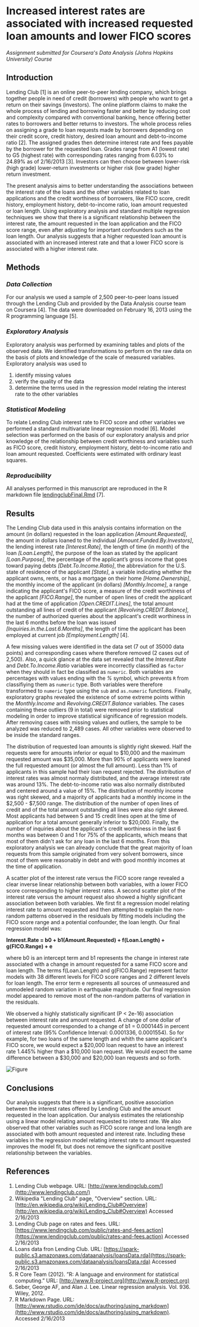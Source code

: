 # **Increased interest rates are associated with increased requested loan amounts and lower FICO scores**

*Assignment submitted for Coursera's Data Analysis (Johns Hopkins University) Course*

## **Introduction**

Lending Club [1] is an online peer-to-peer lending company, which brings together people in need of credit (borrowers) with people who want to get a return on their savings (investors). The online platform claims to make the whole process of lending and borrowing faster and better by reducing cost and complexity compared with conventional banking, hence offering better rates to borrowers and better returns to investors. The whole process relies on assigning a grade to loan requests made by borrowers depending on their credit score, credit history, desired loan amount and debt-to-income ratio [2]. The assigned grades then determine interest rate and fees payable by the borrower for the requested loan. Grades range from A1 (lowest rate) to G5 (highest rate) with corresponding rates ranging from 6.03% to 24.89% as of 2/16/2013 [3]. Investors can then choose between lower-risk (high grade) lower-return investments or higher risk (low grade) higher return investment.

The present analysis aims to better understanding the associations between the interest rate of the loans and the other variables related to loan applications and the credit worthiness of borrowers, like FICO score, credit history, employment history, debt-to-income ratio, loan amount requested or loan length. Using exploratory analysis and standard multiple regression techniques we show that there is a significant relationship between the interest rate, the amount requested in the loan application and the FICO score range, even after adjusting for important confounders such as the loan length. Our analysis suggests that a higher requested loan amount is associated with an increased interest rate and that a lower FICO score is associated with a higher interest rate.       


## **Methods**

### *Data Collection*

For our analysis we used a sample of 2,500 peer-to-peer loans issued through the Lending Club and provided by the Data Analysis course team on Coursera [4]. The data were downloaded on February 16, 2013 using the R programming language [5].

### *Exploratory Analysis*

Exploratory analysis was performed by examining tables and plots of the observed data. We identified transformations to perform on the raw data on the basis of plots and knowledge of the scale of measured variables. Exploratory analysis was used to

1. identify missing values
2. verify the quality of the data
3. determine the terms used in the regression model relating the interest rate to the other variables

### *Statistical Modeling*

To relate Lending Club interest rate to FICO score and other variables we performed a standard multivariate linear regression model [6]. Model selection was performed on the basis of our exploratory analysis and prior knowledge of the relationship between credit worthiness and variables such as FICO score, credit history, employment history, debt-to-income ratio and loan amount requested. Coefficients were estimated with ordinary least squares.

### *Reproducibility*

All analyses performed in this manuscript are reproduced in the R markdown file [lendingclubFinal.Rmd](code/lendingclubFinal.Rmd) [7].

## **Results**

The Lending Club data used in this analysis contains information on the amount (in dollars) requested in the loan application *[Amount.Requested]*, the amount in dollars loaned to the individual *[Amount.Funded.By.Investors]*, the lending interest rate *[Interest.Rate]*, the length of time (in month) of the loan *[Loan.Length]*, the purpose of the loan as stated by the applicant *[Loan.Purpose]*, the percentage of the applicant’s gross income that goes toward paying debts *[Debt.To.Income.Ratio]*, the abbreviation for the U.S. state of residence of the applicant *[State]*, a variable indicating whether the applicant owns, rents, or has a mortgage on their home *[Home.Ownership]*, the monthly income of the applicant (in dollars) *[Monthly.Income]*, a range indicating the applicant's FICO score, a measure of the credit worthiness of the applicant *[FICO.Range]*, the number of open lines of credit the applicant had at the time of application *[Open.CREDIT.Lines]*, the total amount outstanding all lines of credit of the applicant *[Revolving.CREDIT.Balance]*, the number of authorized queries about the applicant's credit worthiness in the last 6 months before the loan was issued *[Inquiries.in.the.Last.6.Months]*, the length of time the applicant has been employed at current job *[Employment.Length]* [4].

A few missing values were identified in the data set (7 out of 35000 data points) and corresponding cases where therefore removed (2 cases out of 2,500). Also, a quick glance at the data set revealed that the *Interest.Rate* and *Debt.To.Income.Ratio* variables were incorrectly classified as `factor` when they should in fact be classified as `numeric`. Both variables are percentages with values ending with the *%* symbol, which prevents `R` from classifiying them as `numeric` type. Both variables were therefore transformed to `numeric` type using the `sub`  and `as.numeric` functions.
Finally, exploratory graphs revealed the existence of some extreme points within the *Monthly.Income* and *Revolving.CREDIT.Balance* variables. The cases containing these outliers (9 in total) were removed prior to statistical modeling in order to improve statistical significance of regression models. After removing cases with missing values and outliers, the sample to be analyzed was reduced to 2,489 cases. All other variables were observed to be inside the standard ranges.

The distribution of requested loan amounts is slightly right skewed. Half the requests were for amounts inferior or equal to $10,000 and the maximum requested amount was $35,000. More than 90% of applicants were loaned the full requested amount (or almost the full amount). Less than 1% of applicants in this sample had their loan request rejected. The distribution of interest rates was almost normaly distributed, and the average interest rate was around 13%. The debt-to-income ratio was also normally distributed and centered around a value of 15%. The distribution of monthly income was right skewed, and a majority of applicants had a monthly income in the $2,500 - $7,500 range. The distribution of the number of open lines of credit and of the total amount outstanding all lines were also right skewed. Most applicants had between 5 and 15 credit lines open at the time of application for a total amount generally inferior to $20,000. Finally, the number of inquiries about the applicant's credit worthiness in the last 6 months was between 0 and 1 for 75% of the applicants, which means that most of them didn't ask for any loan in the last 6 months. From this exploratory analysis we can already conclude that the great majority of loan requests from this sample originated from very solvent borrowers, since most of them were reasonably in debt and with good monthly incomes at the time of application.

A scatter plot of the interest rate versus the FICO score range revealed a clear inverse linear relationship between both variables, with a lower FICO score corresponding to higher interest rates. A second scatter plot of the interest rate versus the amount request also showed a highly significant association between both variables. We first fit a regression model relating interest rate to amount requested and then attempted to explain the non-random patterns observed in the residuals by fitting models including the FICO score range and a potential confounder, the loan length. Our final regression model was:

**Interest.Rate  = b0 + b1(Amount.Requested) + f(Loan.Length) + g(FICO.Range) + e**

where b0 is an intercept term and b1 represents the change in interest rate associated with a change in amount requested for a same FICO score and loan length. The terms f(Loan.Length) and g(FICO.Range) represent factor models with 38 different levels for FICO score ranges and 2 different levels for loan length. The error term e represents all sources of unmeasured and unmodeled random variation in earthquake magnitude. Our final regression model appeared to remove most of the non-random patterns of variation in the residuals.

We observed a highly statistically significant (P < 2e-16) association between interest rate and amount requested. A change of one dollar of requested amount corresponded to a change of b1 = 0.0001445 in percent of interest rate (95% Confidence Interval: 0.0001336, 0.0001554). So for example, for two loans of the same length and whith the same applicant's FICO score, we would expect a $20,000 loan request to have an interest rate 1.445% higher than a $10,000 loan request. We would expect the same difference between a $30,000 and $20,000 loan requests and so forth.

![Figure](figures/figures.png)

## **Conclusions**

Our analysis suggests that there is a significant, positive association between the interest rates offered by Lending Club and the amount requested in the loan application. Our analysis estimates the relationship using a linear model relating amount requested to interest rate. We also observed that other variables such as FICO score range and lona length are associated with both amount requested and interest rate. Including these variables in the regression model relating interest rate to amount requested improves the model fit, but does not remove the significant positive relationship between the variables.

## **References**

1. Lending Club webpage. URL: [http://www.lendingclub.com/](http://www.lendingclub.com/)
2. Wikipedia "Lending Club" page, "Overview" section. URL: [http://en.wikipedia.org/wiki/Lending_Club#Overview](http://en.wikipedia.org/wiki/Lending_Club#Overview) Accessed 2/16/2013
3. Lending Club page on rates and fees. URL: [https://www.lendingclub.com/public/rates-and-fees.action](https://www.lendingclub.com/public/rates-and-fees.action) Accessed 2/16/2013
4. Loans data fron Lending Club. URL: [https://spark-public.s3.amazonaws.com/dataanalysis/loansData.rda](https://spark-public.s3.amazonaws.com/dataanalysis/loansData.rda) Accessed 2/16/2013
5. R Core Team (2012). ”R: A language and environment for statistical computing.” URL: [http://www.R-project.org](http://www.R-project.org)
6. Seber, George AF, and Alan J. Lee. Linear regression analysis. Vol. 936. Wiley, 2012.
7. R Markdown Page. URL: [http://www.rstudio.com/ide/docs/authoring/using_markdown](http://www.rstudio.com/ide/docs/authoring/using_markdown). Accessed 2/16/2013
